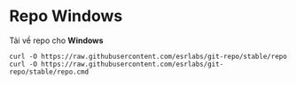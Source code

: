# Repo Windows

Tải về repo cho __Windows__

```batch
curl -O https://raw.githubusercontent.com/esrlabs/git-repo/stable/repo
curl -O https://raw.githubusercontent.com/esrlabs/git-repo/stable/repo.cmd
```